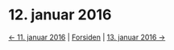 # 12. januar 2016

[<- 11. januar 2016](2016-01-11.md)  |  [Forsiden](../index.md)  |  [13. januar 2016 ->](2016-01-13.md)
